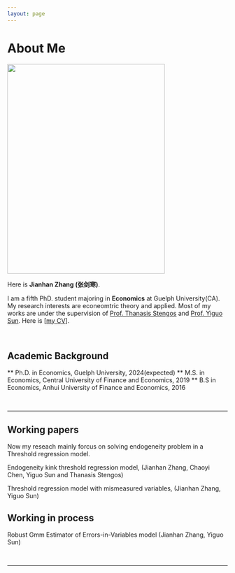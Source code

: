 ```yaml
---
layout: page
---
```


# About Me

<img src="https://caihanlin.com/caihanlin.jpg" class="floatpic" width="360" height="480">

Here is **Jianhan Zhang (张剑寒)**.

I am a fifth PhD. student majoring in **Economics** at Guelph University(CA). My research interests are econeomtric theory and applied. 
Most of my works are under the supervision of [Prof. Thanasis Stengos](https://www.uoguelph.ca/lang/people/thanasis-stengos) and [Prof. Yiguo Sun](https://sites.google.com/view/yisun/home). 
Here is [[my CV](https://caihanlin.com/file/CV-HanlinCAI.pdf)].

<br>

## Academic Background

** Ph.D. in Economics, Guelph University, 2024(expected)
** M.S. in Economics, Central University of Finance and Economics, 2019
** B.S in Economics,  Anhui University of Finance and Economics, 2016


<br>

---
## Working papers
Now my reseach mainly forcus on solving endogeneity problem in a Threshold regression model.

Endogeneity kink threshold regression model,
(Jianhan Zhang, Chaoyi Chen, Yiguo Sun and Thanasis Stengos)

Threshold regression model with mismeasured variables,
(Jianhan Zhang, Yiguo Sun)

## Working in process 
Robust Gmm Estimator of Errors-in-Variables model
(Jianhan Zhang, Yiguo Sun)

<br>

---

